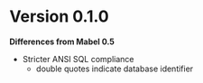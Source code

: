 # Version 0.1.0

**Differences from Mabel 0.5**

- Stricter ANSI SQL compliance
    - double quotes indicate database identifier

